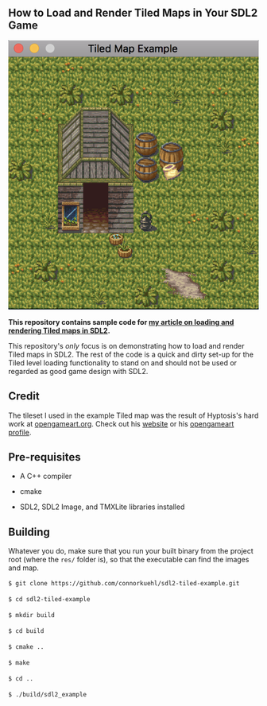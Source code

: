 ## How to Load and Render Tiled Maps in Your SDL2 Game

![Tiled Map Example](screenshot/example.png?raw=true)

**This repository contains sample code for [my article on loading and rendering Tiled maps in SDL2](#).**

This repository's *only* focus is on demonstrating how to load and render Tiled maps in SDL2. The rest of the code is a quick and dirty set-up for the Tiled level loading functionality to stand on and should not be used or regarded as good game design with SDL2.

## Credit

The tileset I used in the example Tiled map was the result of Hyptosis's hard work at [opengameart.org](https://opengameart.org/). Check out his [website](http://www.lorestrome.com/) or his [opengameart profile](https://opengameart.org/users/hyptosis).

## Pre-requisites

* A C++ compiler

* cmake

* SDL2, SDL2 Image, and TMXLite libraries installed

## Building

Whatever you do, make sure that you run your built binary from the project root (where the `res/` folder is), so that the executable can find the images and map.

```
$ git clone https://github.com/connorkuehl/sdl2-tiled-example.git

$ cd sdl2-tiled-example

$ mkdir build

$ cd build

$ cmake ..

$ make

$ cd ..

$ ./build/sdl2_example
```

